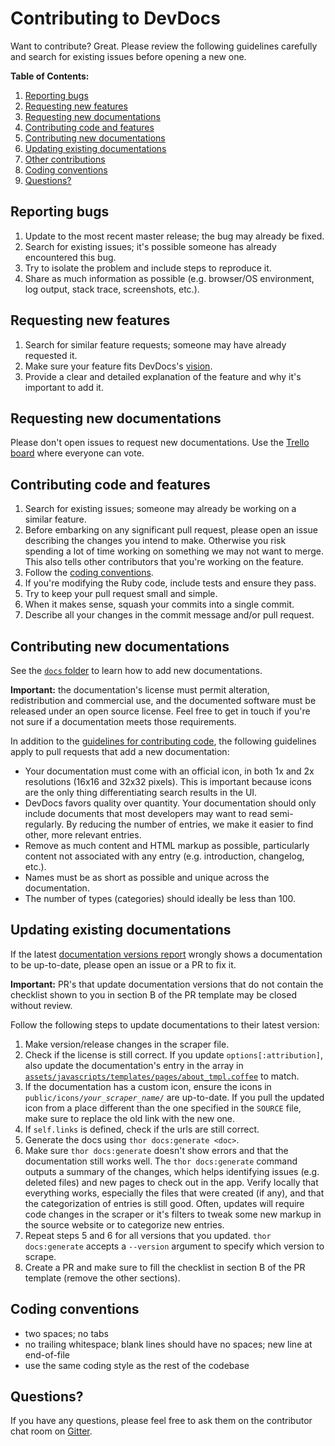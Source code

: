 # Contributing to DevDocs

Want to contribute? Great. Please review the following guidelines carefully and search for existing issues before opening a new one.

**Table of Contents:**

1. [Reporting bugs](#reporting-bugs)
2. [Requesting new features](#requesting-new-features)
3. [Requesting new documentations](#requesting-new-documentations)
4. [Contributing code and features](#contributing-code-and-features)
5. [Contributing new documentations](#contributing-new-documentations)
6. [Updating existing documentations](#updating-existing-documentations)
7. [Other contributions](#other-contributions)
8. [Coding conventions](#coding-conventions)
9. [Questions?](#questions)

## Reporting bugs

1. Update to the most recent master release; the bug may already be fixed.
2. Search for existing issues; it's possible someone has already encountered this bug.
3. Try to isolate the problem and include steps to reproduce it.
4. Share as much information as possible (e.g. browser/OS environment, log output, stack trace, screenshots, etc.).

## Requesting new features

1. Search for similar feature requests; someone may have already requested it.
2. Make sure your feature fits DevDocs's [vision](../README.md#vision).
3. Provide a clear and detailed explanation of the feature and why it's important to add it.

## Requesting new documentations

Please don't open issues to request new documentations.
Use the [Trello board](https://trello.com/b/6BmTulfx/devdocs-documentation) where everyone can vote.

## Contributing code and features

1. Search for existing issues; someone may already be working on a similar feature.
2. Before embarking on any significant pull request, please open an issue describing the changes you intend to make. Otherwise you risk spending a lot of time working on something we may not want to merge. This also tells other contributors that you're working on the feature.
3. Follow the [coding conventions](#coding-conventions).
4. If you're modifying the Ruby code, include tests and ensure they pass.
5. Try to keep your pull request small and simple.
6. When it makes sense, squash your commits into a single commit.
7. Describe all your changes in the commit message and/or pull request.

## Contributing new documentations

See the [`docs` folder](https://github.com/freeCodeCamp/devdocs/tree/master/docs) to learn how to add new documentations.

**Important:** the documentation's license must permit alteration, redistribution and commercial use, and the documented software must be released under an open source license. Feel free to get in touch if you're not sure if a documentation meets those requirements.

In addition to the [guidelines for contributing code](#contributing-code-and-features), the following guidelines apply to pull requests that add a new documentation:

* Your documentation must come with an official icon, in both 1x and 2x resolutions (16x16 and 32x32 pixels). This is important because icons are the only thing differentiating search results in the UI.
* DevDocs favors quality over quantity. Your documentation should only include documents that most developers may want to read semi-regularly. By reducing the number of entries, we make it easier to find other, more relevant entries.
* Remove as much content and HTML markup as possible, particularly content not associated with any entry (e.g. introduction, changelog, etc.).
* Names must be as short as possible and unique across the documentation.
* The number of types (categories) should ideally be less than 100.

## Updating existing documentations

If the latest [documentation versions report](https://github.com/freeCodeCamp/devdocs/issues?utf8=%E2%9C%93&q=Documentation+versions+report+is%3Aissue+author%3Adevdocs-bot+sort%3Acreated-desc) wrongly shows a documentation to be up-to-date, please open an issue or a PR to fix it.

**Important:** PR's that update documentation versions that do not contain the checklist shown to you in section B of the PR template may be closed without review.

Follow the following steps to update documentations to their latest version:

1. Make version/release changes in the scraper file.
2. Check if the license is still correct. If you update `options[:attribution]`, also update the documentation's entry in the array in [`assets/javascripts/templates/pages/about_tmpl.coffee`](../assets/javascripts/templates/pages/about_tmpl.coffee) to match.
3. If the documentation has a custom icon, ensure the icons in <code>public/icons/*your_scraper_name*/</code> are up-to-date. If you pull the updated icon from a place different than the one specified in the `SOURCE` file, make sure to replace the old link with the new one.
4. If `self.links` is defined, check if the urls are still correct.
5. Generate the docs using `thor docs:generate <doc>`.
6. Make sure `thor docs:generate` doesn't show errors and that the documentation still works well. The `thor docs:generate` command outputs a summary of the changes, which helps identifying issues (e.g. deleted files) and new pages to check out in the app. Verify locally that everything works, especially the files that were created (if any), and that the categorization of entries is still good. Often, updates will require code changes in the scraper or it's filters to tweak some new markup in the source website or to categorize new entries.
7. Repeat steps 5 and 6 for all versions that you updated. `thor docs:generate` accepts a `--version` argument to specify which version to scrape.
8. Create a PR and make sure to fill the checklist in section B of the PR template (remove the other sections).

## Coding conventions

* two spaces; no tabs
* no trailing whitespace; blank lines should have no spaces; new line at end-of-file
* use the same coding style as the rest of the codebase

## Questions?

If you have any questions, please feel free to ask them on the contributor chat room on [Gitter](https://gitter.im/FreeCodeCamp/DevDocs).
